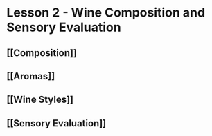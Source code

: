 # Lesson 2 - Wine Composition and Sensory Evaluation
## [[Composition]]
## [[Aromas]]
## [[Wine Styles]]
## [[Sensory Evaluation]]